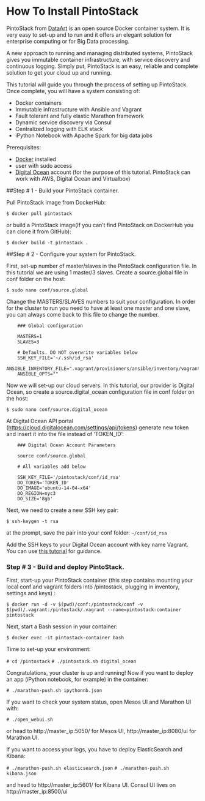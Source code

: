 # How To Install PintoStack

PintoStack from [DataArt](http://www.dataart.com/) is an open source Docker container system. It is very easy to set-up and to run and it offers an elegant solution for enterprise computing or for Big Data processing.

A new approach to running and managing distributed systems, PintoStack gives you immutable container infrastructure, with service discovery and continuous logging. Simply put, PintoStack is an easy, reliable and complete solution to get your cloud up and running.

This tutorial will guide you through the process of setting up PintoStack. Once complete, you will have a system consisting of:
- Docker containers
- Immutable infrastructure with Ansible and Vagrant
- Fault tolerant and fully elastic Marathon framework
- Dynamic service discovery via Consul
- Centralized logging with ELK stack
- iPython Notebook with Apache Spark for big data jobs


Prerequisites:

- [Docker](http://docker.io) installed 
- user with sudo access
- [Digital Ocean](http://digitalocean.com) account (for the purpose of this tutorial. PintoStack can work with AWS, Digital Ocean and Virtualbox)

##Step # 1 - Build your PintoStack container.

Pull PintoStack image from DockerHub: 

```$ docker pull pintostack```

or build a PintoStack image(If you can’t find PintoStack on DockerHub you can clone it from GitHub):

```$ docker build -t pintostack .```

##Step # 2 - Configure your system for PintoStack.

First, set-up number of master/slaves in the PintoStack configuration file. In this tutorial we are using 1 master/3 slaves. Create a source.global file in conf folder on the host:

```$ sudo nano conf/source.global```

Change the MASTERS/SLAVES numbers to suit your configuration. In order for the cluster to run you need to have at least one master and one slave, you can always come back to this file to change the number.

        ### Global configuration

        MASTERS=1
        SLAVES=3

        # Defaults. DO NOT overwrite variables below
        SSH_KEY_FILE='~/.ssh/id_rsa'
        ANSIBLE_INVENTORY_FILE=".vagrant/provisioners/ansible/inventory/vagrant_ansible_inventory"
        ANSIBLE_OPTS=""

Now we will set-up our cloud servers. In this tutorial, our provider is Digital Ocean, so create a source.digital_ocean configuration file in conf folder on the host:

```$ sudo nano conf/source.digital_ocean```

At Digital Ocean API portal (https://cloud.digitalocean.com/settings/api/tokens) generate new token and insert it into the file instead of ‘TOKEN_ID’:
        
        ### Digital Ocean Account Parameters

        source conf/source.global

        # All variables add below

        SSH_KEY_FILE='/pintostack/conf/id_rsa'
        DO_TOKEN='TOKEN_ID'
        DO_IMAGE='ubuntu-14-04-x64'
        DO_REGION=nyc3
        DO_SIZE='8gb'
        
Next, we need to create a new SSH key pair:

```$ ssh-keygen -t rsa```

at the prompt, save the pair into your conf folder: ```~/conf/id_rsa```

Add the SSH keys to your Digital Ocean account with key name Vagrant. You can use [this tutorial](https://www.digitalocean.com/community/tutorials/how-to-use-ssh-keys-with-digitalocean-droplets) for guidance.

### Step # 3 - Build and deploy PintoStack. 

First, start-up your PintoStack container (this step contains mounting your local conf and vagrant folders into /pintostack, plugging in inventory, settings and keys) :

```$ docker run -d -v $(pwd)/conf:/pintostack/conf -v $(pwd)/.vagrant:/pintostack/.vagrant --name=pintostack-container pintostack```

Next, start a Bash session in your container: 

```$ docker exec -it pintostack-container bash```

Time to set-up your environment:

```# cd /pintostack```
```# ./pintostack.sh digital_ocean```
        
Congratulations, your cluster is up and running!
Now if you want to deploy an app (iPython notebook, for example) in the container:

```# ./marathon-push.sh ipythonnb.json```

If you want to check your system status, open Mesos UI and Marathon UI with:

```# ./open_webui.sh```

or head to http://master_ip:5050/ for Mesos UI, http://master_ip:8080/ui for Marathon UI.

If you want to access your logs, you have to deploy ElasticSearch and Kibana:

```# ./marathon-push.sh elasticsearch.json```
```# ./marathon-push.sh kibana.json```

and head to http://master_ip:5601/ for Kibana UI.
Consul UI lives on http://master_ip:8500/ui 
